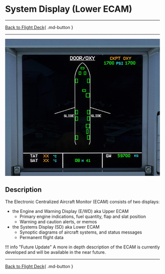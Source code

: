 # System Display (Lower ECAM)

---

[Back to Flight Deck](../index.md){ .md-button }

---

![Lower ECAM](../../../assets/a32nx-briefing/front/Lower-ECAM.jpg "Lower ECAM")

## Description

The Electronic Centralized Aircraft Monitor (ECAM) consists of two displays:

- the Engine and Warning Display (E/WD) aka Upper ECAM
    - Primary engine indications, fuel quantity, flap and slat position
    - Warning and caution alerts, or memos
- the Systems Display (SD) aka Lower ECAM
    - Synoptic diagrams of aircraft systems, and status messages
    - Permanent flight data

<!-- TODO: UPDATE -->
!!! info "Future Update"
    A more in depth description of the ECAM is currently developed and will be available in the near future.

---

[Back to Flight Deck](../index.md){ .md-button }
